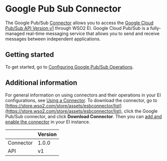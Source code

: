 # Google Pub Sub Connector

The Google Pub/Sub [Connector](https://docs.wso2.com/display/EI611/Working+with+Connectors) allows you to access the [Google Cloud Pub/Sub API Version v1](https://cloud.google.com/pubsub/docs/reference/rest/) through WSO2 EI. Google Cloud Pub/Sub is a fully-managed real-time messaging service that allows you to send and receive messages between independent applications.

## Getting started
To get started, go to [Configuring Google Pub/Sub Operations](config.md).

## Additional information
For general information on using connectors and their operations in your EI configurations, see  [Using a Connector](https://docs.wso2.com/display/EI611/Using+a+Connector). To download the connector, go to [https://store.wso2.com/store/assets/esbconnector/list](https://store.wso2.com/store/assets/esbconnector/list), click the Google Pub/Sub connector, and click **Download Connector**. Then you can [add and enable the connector](https://docs.wso2.com/display/EI611/Working+with+Connectors+via+Tooling) in your EI instance.

| | Version |
| ------------- |-------------|
| Connector    | 1.0.0 |
| API     | v1      |